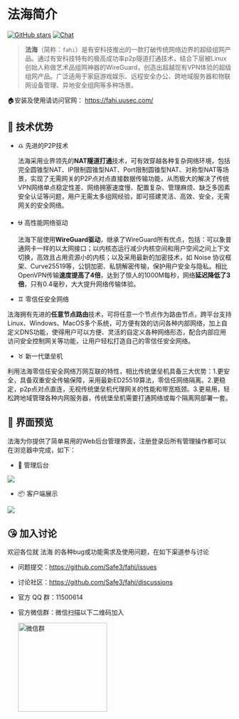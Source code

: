 # 法海简介

[![GitHub stars](https://img.shields.io/github/stars/Safe3/fahi.svg?label=关注&nbsp;法海&style=for-the-badge)](https://github.com/Safe3/fahi)
[![Chat](https://img.shields.io/badge/Discuss-加入讨论组-7289da.svg?style=for-the-badge)](https://github.com/Safe3/fahi/discussions)

> **法海**（简称：`fahi`）是有安科技推出的一款打破传统网络边界的超级组网产品。通过有安科技特有的极高成功率p2p隧道打通技术，结合下层被Linux创始人称做艺术品组网神器的WireGuard，创造出超越现有VPN体验的超级组网产品。广泛适用于家庭游戏娱乐、远程安全办公、跨地域服务器和物联网设备管理、异地安全组网等多种场景。

🏠安装及使用请访问官网： https://fahi.uusec.com/



## :dart: 技术优势 
- :libra: 先进的P2P技术

  法海采用业界领先的**NAT隧道打通**技术，可有效穿越各种复杂网络环境，包括完全圆锥型NAT、IP限制圆锥型NAT、Port限制圆锥型NAT、对称型NAT等场景，实现了无需网关的P2P点对点直接数据传输功能，从而极大的解决了传统VPN网络单点稳定性差、网络拥塞速度慢、配置复杂、管理麻烦、缺乏多因素安全认证等问题，用户无需太多组网经验，即可搭建灵活、高效、安全，无需网关的安全网络。
  
- :ophiuchus: 高性能网络驱动

  法海下层使用**WireGuard驱动**，继承了WireGuard所有优点，包括：可以象普通网卡一样的以太网接口；以内核态运行减少内核空间和用户空间之间上下文切换，高效且占用资源小的内核；以及采用最新的加密技术，如 Noise 协议框架、Curve25519等，公钥加密、私钥解密传输，保护用户安全与隐私。相比OpenVPN传输**速度提高了4倍**，达到了惊人的1000M每秒，网络**延迟降低了3倍**，只有0.4毫秒，大大提升网络传输体验。
  
-  :gemini: 零信任安全网络

  法海拥有先进的**任意节点路由**技术，可将任意一个节点作为路由节点，跨平台支持Linux、Windows、MacOS多个系统，可方便有效的访问各种内部网络，加上自定义DNS功能，使得用户可以方便、灵活的自定义各种网络形态，配合内部应用访问安全控制网关等功能，让用户轻松打造自己的零信任安全网络。

-  :taurus: 新一代堡垒机

  利用法海零信任安全网络万网互联的特性，相比传统堡垒机具备三大优势：1.更安全，具备双重安全传输保障，采用最新ED25519算法，零信任网络隔离。2.更稳定，p2p点对点直连，无视传统堡垒机代理网关的性能和带宽瓶颈。3.更易用，轻松跨地域管理各种内网服务器，传统堡垒机需要打通网络或每个隔离网部署一套。
  
  

##  :art: 界面预览

法海为你提供了简单易用的Web后台管理界面，注册登录后所有管理操作都可以在浏览器中完成，如下：

- :oden: 管理后台

![](https://fahi.uusec.com/_media/fahi-web.jpeg)

- :package: 客户端展示

![](https://fahi.uusec.com/_media/mac-client.png)





## :kissing_heart: 加入讨论

欢迎各位就 法海 的各种bug或功能需求及使用问题，在如下渠道参与讨论

- 问题提交：https://github.com/Safe3/fahi/issues

- 讨论社区：https://github.com/Safe3/fahi/discussions

- 官方 QQ 群：11500614

- 官方微信群：微信扫描以下二维码加入

  <img src="https://waf.uusec.com/_media/weixin.jpg" alt="微信群"  height="200px" />

